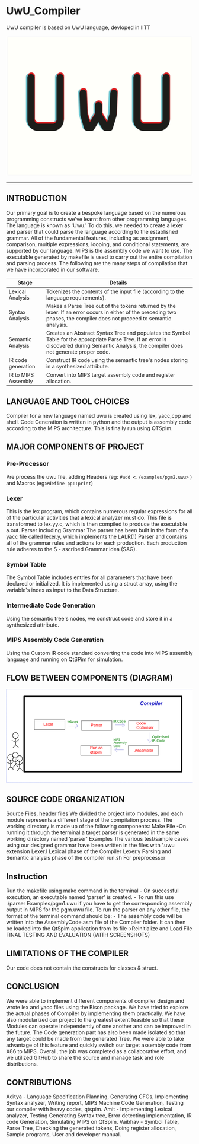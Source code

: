 # UwU_Compiler
UwU compiler is based on UwU language, devloped in IITT

![image](./images/UwU.png)

---

## INTRODUCTION
Our primary goal is to create a bespoke language based on the numerous programming constructs we've learnt from other programming languages. The language is known as 'Uwu.' To do this, we needed to create a lexer and parser that could parse the language according to the established grammar. All of the fundamental features, including as assignment, comparison, multiple expressions, looping, and conditional statements, are supported by our language. MIPS is the assembly code we want to use. The executable generated by makefile is used to carry out the entire compilation and parsing process. The following are the many steps of compilation that we have incorporated in our software.

|Stage|Details|
|-|-|
|Lexical Analysis |Tokenizes the contents of the input file (according to the language requirements).|
|Syntax Analysis|Makes a Parse Tree out of the tokens returned by the lexer. If an error occurs in either of the preceding two phases, the compiler does not proceed to semantic analysis.|
|Semantic Analysis|Creates an Abstract Syntax Tree and populates the Symbol Table for the appropriate Parse Tree. If an error is discovered during Semantic Analysis, the compiler does not generate proper code.|
|IR code generation|Construct IR code using the semantic tree's nodes storing in a synthesized attribute.|
|IR to MIPS Assembly|Convert into MIPS target assembly code and register allocation.|



## LANGUAGE AND TOOL CHOICES
Compiler for a new language named uwu is created using lex, yacc,cpp and shell. Code Generation is written in python and the output is assembly code according to the MIPS architecture. This is finally run using QTSpim. 
## MAJOR COMPONENTS OF PROJECT
### Pre-Processor
Pre process the uwu file, adding Headers (eg: `#add <./examples/pgm2.uwu>` ) and Macros (eg:`#define pp::print`) 

### Lexer
This is the lex program, which contains numerous regular expressions for all of the particular activities that a lexical analyzer must do. This file is transformed to lex.yy.c, which is then compiled to produce the executable a.out.
Parser including Grammar 
The parser has been built in the form of a yacc file called lexer.y, which implements the LALR(1) Parser and contains all of the grammar rules and actions for each production. Each production rule adheres to the S - ascribed Grammar idea (SAG). 

### Symbol Table
The Symbol Table includes entries for all parameters that have been declared or initialized.
It is implemented using a struct array, using the variable's index as input to the Data Structure.

### Intermediate Code Generation 
Using the semantic tree's nodes, we construct code and store it in a synthesized attribute.

### MIPS Assembly Code Generation 
Using the Custom IR code standard converting the code into MIPS assembly language and running on QtSPim for simulation.


## FLOW BETWEEN COMPONENTS (DIAGRAM)

![image](./images/component-flow.PNG)


## SOURCE CODE ORGANIZATION 
Source Files, header files 
We divided the project into modules, and each module represents a different stage of the compilation process. The working directory is made up of the following components:
Make File -On running it through the terminal a target parser is generated in the same working directory named ‘parser’
Examples The various test/sample cases using our designed grammar have been written in the files with ‘.uwu extension
Lexer.l  Lexical phase of the Compiler
Lexer.y  Parsing and Semantic analysis phase of the compiler 
run.sh    For preprocessor 

## Instruction
Run the makefile using make command in the terminal - 
On successful execution, an executable named ‘parser’ is created. - To run this use ./parser Examples/pgm1.uwu if you have to get the corresponding assembly output in MIPS for the pgm.uwu file. 
To run the parser on any other file, the format of the terminal command should be: - 
The assembly code will be written into the AssemblyCode.asm file of the Compiler folder. It can then be loaded into the QtSpim application from its file->Reinitialize and Load File
FINAL TESTING AND EVALUATION (WITH SCREENSHOTS) 

## LIMITATIONS OF THE COMPILER 
Our code does not contain the constructs for classes & struct.

## CONCLUSION
We were able to implement different components of compiler design and wrote lex and yacc files using the Bison package. We have tried to explore the actual phases of Compiler by implementing them practically. We have also modularized our project to the greatest extent feasible so that these Modules can operate independently of one another and can be improved in the future. The Code generation part has also been made isolated so that any target could be made from the generated Tree. We were able to take advantage of this feature and quickly switch our target assembly code from X86 to MIPS. Overall, the job was completed as a collaborative effort, and we utilized GitHub to share the source and manage task and role distributions.

## CONTRIBUTIONS
Aditya - Language Specification Planning, Generating CFGs, Implementing Syntax analyzer, Writing report, MIPS Machine Code Generation, Testing our compiler with heavy codes, qtspim.
Amit - Implementing Lexical analyzer, Testing Generating Syntax tree, Error detecting implementation, IR code Generation, Simulating MIPS on QtSpim.
Vaibhav - Symbol Table, Parse Tree, Checking the generated tokens, Doing register allocation, Sample programs, User and developer manual.






